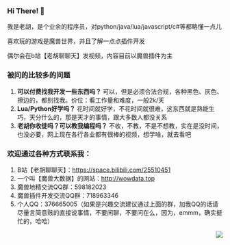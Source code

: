 ### Hi There! 👋

我是老胡，是个业余的程序员，对python/java/lua/javascript/c#等都略懂一点儿

喜欢玩的游戏是魔兽世界，并且了解一点点插件开发

偶尔会在b站【老胡聊聊天】发视频，内容目前以魔兽插件为主


### 被问的比较多的问题
1. **可以付费找我开发一些东西吗？** 可以，但是必须合法合规，各种黑色、灰色、擦边的，都别找我。价位：看工作量和难度，一般2k/天
2. **Lua/Python好学吗？** 花时间就好学，不花时间就很难，这东西就是熟能生巧，天分什么的，那是天才的事情，跟大多数人都没关系
3. **老胡你收徒吗？可以教我编程吗？** 不收，不教，不是不想教，实在是没时间，也没必要，网上现在各行各业都有很棒的视频，想学啥，就去看吧


### 欢迎通过各种方式联系我：
1. B站【老胡聊聊天】：https://space.bilibili.com/25510451
2. 一个叫【魔兽大数据】的网站：http://wowdata.top
3. 魔兽地精交流QQ群：598182023
4. 魔兽插件开发交流QQ群：718963346
5. 个人QQ：376665005（如果是兴趣交流建议通过上面的群，加我QQ的话请尽量言简意赅的直接说事情，不要闲聊，不要问在么，因为，emmm，确实挺忙的，哈哈）


<img align="right" src="https://github-readme-stats.vercel.app/api?username=ybhuxiao&show_icons=true&icon_color=CE1D2D&text_color=718096&bg_color=ffffff&hide_title=true" />



<!--
**ybhuxiao/ybhuxiao** is a ✨ _special_ ✨ repository because its `README.md` (this file) appears on your GitHub profile.

Here are some ideas to get you started:

- 🔭 I’m currently working on ...
- 🌱 I’m currently learning ...
- 👯 I’m looking to collaborate on ...
- 🤔 I’m looking for help with ...
- 💬 Ask me about ...
- 📫 How to reach me: ...
- 😄 Pronouns: ...
- ⚡ Fun fact: ...
-->
